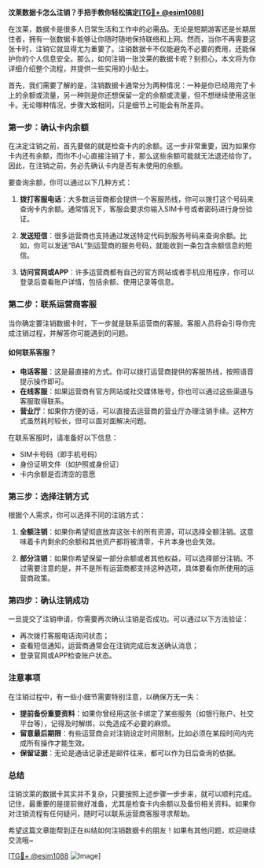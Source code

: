 **汶莱数据卡怎么注销？手把手教你轻松搞定[[TG💪+ @esim1088](https://t.me/s/esim1088)]**

在汶莱，数据卡是很多人日常生活和工作中的必需品。无论是短期游客还是长期居住者，拥有一张数据卡能够让你随时随地保持联络和上网。然而，当你不再需要这张卡时，注销它就显得尤为重要了。注销数据卡不仅能避免不必要的费用，还能保护你的个人信息安全。那么，如何注销一张汶莱的数据卡呢？别担心，本文将为你详细介绍整个流程，并提供一些实用的小贴士。

首先，我们需要了解的是，注销数据卡通常分为两种情况：一种是你已经用完了卡上的余额或流量，另一种则是你还想保留一定的余额或流量，但不想继续使用这张卡。无论哪种情况，步骤大致相同，只是细节上可能会有所差异。

### **第一步：确认卡内余额**
在决定注销之前，首先要做的就是检查卡内的余额。这一步非常重要，因为如果你卡内还有余额，而你不小心直接注销了卡，那么这些余额可能就无法退还给你了。因此，在注销之前，务必先确认卡内是否有未使用的余额。

要查询余额，你可以通过以下几种方式：

1. **拨打客服电话**：大多数运营商都会提供一个客服热线，你可以拨打这个号码来查询卡内余额。通常情况下，客服会要求你输入SIM卡号或者密码进行身份验证。
   
2. **发送短信**：很多运营商也支持通过发送特定代码到服务号码来查询余额。比如，你可以发送“BAL”到运营商的服务号码，就能收到一条包含余额信息的短信。

3. **访问官网或APP**：许多运营商都有自己的官方网站或者手机应用程序，你可以登录后查看账户详情，包括余额、使用记录等信息。

### **第二步：联系运营商客服**
当你确定要注销数据卡时，下一步就是联系运营商的客服。客服人员将会引导你完成注销过程，并解答你可能遇到的问题。

#### **如何联系客服？**
- **电话客服**：这是最直接的方式。你可以拨打运营商提供的客服热线，按照语音提示操作即可。
- **在线客服**：如果运营商有官方网站或社交媒体账号，你也可以通过这些渠道与客服取得联系。
- **营业厅**：如果你方便的话，可以直接去运营商的营业厅办理注销手续。这种方式虽然耗时较长，但可以面对面解决问题。

在联系客服时，请准备好以下信息：
- SIM卡号码（即手机号码）
- 身份证明文件（如护照或身份证）
- 卡内余额是否清空的意愿

### **第三步：选择注销方式**
根据个人需求，你可以选择不同的注销方式：

1. **全额注销**：如果你希望彻底放弃这张卡的所有资源，可以选择全额注销。这意味着卡内剩余的余额和其他资产都将被清零，卡片本身也会失效。

2. **部分注销**：如果你希望保留一部分余额或者其他权益，可以选择部分注销。不过需要注意的是，并不是所有运营商都支持这种选项，具体要看你所使用的运营商政策。

### **第四步：确认注销成功**
一旦提交了注销申请，你需要再次确认注销是否成功。可以通过以下方法验证：
- 再次拨打客服电话询问状态；
- 查看短信通知，运营商通常会在注销完成后发送确认消息；
- 登录官网或APP检查账户状态。

### **注意事项**
在注销过程中，有一些小细节需要特别注意，以确保万无一失：
- **提前备份重要资料**：如果你曾经用这张卡绑定了某些服务（如银行账户、社交平台等），记得及时解绑，以免造成不必要的麻烦。
- **留意最后期限**：有些运营商会对注销设定时间限制，比如必须在某段时间内完成所有操作才能生效。
- **保留证据**：无论是通话记录还是邮件往来，都可以作为日后查询的依据。

### **总结**
注销汶莱的数据卡其实并不复杂，只要按照上述步骤一步步来，就可以顺利完成。记住，最重要的是提前做好准备，尤其是检查卡内余额以及备份相关资料。如果你对注销流程有任何疑问，随时可以联系运营商客服寻求帮助。

希望这篇文章能帮到正在纠结如何注销数据卡的朋友！如果有其他问题，欢迎继续交流哦~ 

[[TG💪+ @esim1088](https://t.me/s/esim1088) ![Image](https://i.postimg.cc/4NQfJmqS/Snipaste-2025-05-13-00-14-12.png)]